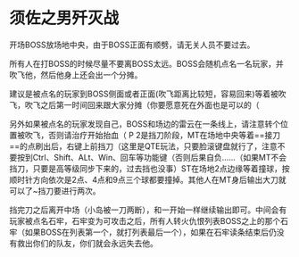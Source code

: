 # 须佐之男歼灭战

开场BOSS放场地中央，由于BOSS正面有顺劈，请无关人员不要过去。

<Role name="tank" /><Role name="healer" /><Role name="dps" />所有人在打BOSS的时候尽量不要离BOSS太远。BOSS会随机点名一名玩家，并吹飞他，然后他身上还会出一个分摊。

建议是被点名的玩家到BOSS侧面或者正面(吹飞距离比较短，容易回来)等着被吹飞，吹飞之后第一时间回来跟大家分摊（你要愿意死在外面也是可以的（

另外如果被点名的玩家发现自己，BOSS和场边的雷云在一条线上，请注意转个位置被吹飞，否则请<Role name="healer" />治疗开始抬血（
P
2是挡刀阶段，<Role name="tank" />MT在场地中央等着==接刀==的点刷出后，右键上前挡刀（这里是QTE玩法，只要脸滚键盘就行了，注意不要按到Ctrl、Shift、ALt、Win、回车等功能键（否则后果自负……（如果MT不会挡刀，只要是高等级同步下来的，过去挡也没事）<Role name="tank" />ST在场地2点边缘等着撞球，按顺时针方向依次是2点、4点和9点三个球都要撞掉。<Role name="healer" /><Role name="dps" />其他人在MT身后输出大刀就可以了~挡刀要进行两次。

挡完刀之后离开中场（小岛被一刀两断），和一开始一样继续输出即可。中间会有玩家被点名石牢，石牢变为可攻击之后，<Role name="healer" /><Role name="dps" />所有人转火仇恨列表BOSS之上的那个石牢（如果BOSS在列表第一个，就打列表最后一个），如果在石牢读条结束后仍没有救出你们的队友，你们就会永远失去他。